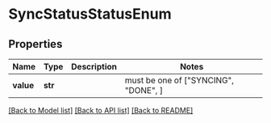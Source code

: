 # SyncStatusStatusEnum


## Properties
Name | Type | Description | Notes
------------ | ------------- | ------------- | -------------
**value** | **str** |  |  must be one of ["SYNCING", "DONE", ]

[[Back to Model list]](../README.md#documentation-for-models) [[Back to API list]](../README.md#documentation-for-api-endpoints) [[Back to README]](../README.md)


